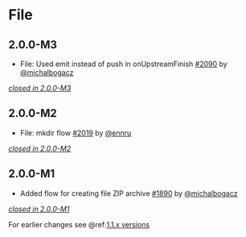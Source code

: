 # File

## 2.0.0-M3

- File: Used emit instead of push in onUpstreamFinish [#2090](https://github.com/akka/alpakka/issues/2090) by [@michalbogacz](https://github.com/michalbogacz)

[*closed in 2.0.0-M3*](https://github.com/akka/alpakka/issues?q=is%3Aclosed+milestone%3A2.0.0-M3+label%3Ap%3Afile)

## 2.0.0-M2

- File: mkdir flow [#2019](https://github.com/akka/alpakka/issues/2019) by [@ennru](https://github.com/ennru)

[*closed in 2.0.0-M2*](https://github.com/akka/alpakka/issues?q=is%3Aclosed+milestone%3A2.0.0-M2+label%3Ap%3Afile)


## 2.0.0-M1

- Added flow for creating file ZIP archive [#1890](https://github.com/akka/alpakka/pull/1890) by [@michalbogacz](https://github.com/michalbogacz)

[*closed in 2.0.0-M1*](https://github.com/akka/alpakka/issues?q=is%3Aclosed+milestone%3A2.0.0-M1+label%3Ap%3Afile)

For earlier changes see @ref:[1.1.x versions](../1.1.x/file.md)
